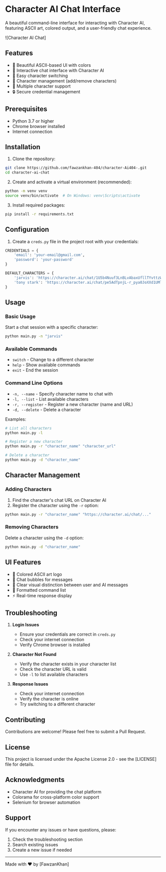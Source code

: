 # Character AI Chat Interface

A beautiful command-line interface for interacting with Character AI, featuring ASCII art, colored output, and a user-friendly chat experience.

![Character AI Chat]

## Features

- 🎨 Beautiful ASCII-based UI with colors
- 💬 Interactive chat interface with Character AI
- 🔄 Easy character switching
- 📝 Character management (add/remove characters)
- 🎯 Multiple character support
- 🔒 Secure credential management

## Prerequisites

- Python 3.7 or higher
- Chrome browser installed
- Internet connection

## Installation

1. Clone the repository:
```bash
git clone https://github.com/fawzankhan-404/character-Ai404-.git
cd character-ai-chat
```

2. Create and activate a virtual environment (recommended):
```bash
python -m venv venv
source venv/bin/activate  # On Windows: venv\Scripts\activate
```

3. Install required packages:
```bash
pip install -r requirements.txt
```

## Configuration

1. Create a `creds.py` file in the project root with your credentials:
```python
CREDENTIALS = {
    'email': 'your-email@gmail.com',
    'password': 'your-password'
}

DEFAULT_CHARACTERS = {
    'jarvis': 'https://character.ai/chat/1U5b4Nuuf3LnBLvAbaxUfllTYvttzWH2m4hjvj5ubfE',
    'tony stark': 'https://character.ai/chat/pe5AdTpnjL-r_pya0JoXXd1UMlYpiRiQ0bgzcxHJwrg'
}
```

## Usage

### Basic Usage

Start a chat session with a specific character:
```bash
python main.py -n "jarvis"
```

### Available Commands

- `switch` - Change to a different character
- `help` - Show available commands
- `exit` - End the session

### Command Line Options

- `-n, --name` - Specify character name to chat with
- `-l, --list` - List available characters
- `-r, --register` - Register a new character (name and URL)
- `-d, --delete` - Delete a character

Examples:
```bash
# List all characters
python main.py -l

# Register a new character
python main.py -r "character_name" "character_url"

# Delete a character
python main.py -d "character_name"
```

## Character Management

### Adding Characters

1. Find the character's chat URL on Character AI
2. Register the character using the `-r` option:
```bash
python main.py -r "character_name" "https://character.ai/chat/..."
```

### Removing Characters

Delete a character using the `-d` option:
```bash
python main.py -d "character_name"
```

## UI Features

- 🎨 Colored ASCII art logo
- 💬 Chat bubbles for messages
- 🎯 Clear visual distinction between user and AI messages
- 📝 Formatted command list
- ⚡ Real-time response display

## Troubleshooting

1. **Login Issues**
   - Ensure your credentials are correct in `creds.py`
   - Check your internet connection
   - Verify Chrome browser is installed

2. **Character Not Found**
   - Verify the character exists in your character list
   - Check the character URL is valid
   - Use `-l` to list available characters

3. **Response Issues**
   - Check your internet connection
   - Verify the character is online
   - Try switching to a different character

## Contributing

Contributions are welcome! Please feel free to submit a Pull Request.

## License

This project is licensed under the Apache License 2.0 - see the [LICENSE] file for details.

## Acknowledgments

- Character AI for providing the chat platform
- Colorama for cross-platform color support
- Selenium for browser automation

## Support

If you encounter any issues or have questions, please:
1. Check the troubleshooting section
2. Search existing issues
3. Create a new issue if needed

---

Made with ❤️ by [FawzanKhan] 
